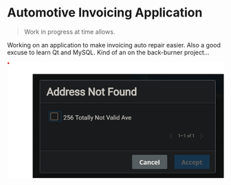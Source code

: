 # Automotive Invoicing Application

>Work in progress at time allows.

Working on an application to make invoicing auto repair easier.  Also a good excuse to learn Qt and MySQL.  Kind of an on the back-burner project...

![screenshot](screenshots/screenshot.png)
